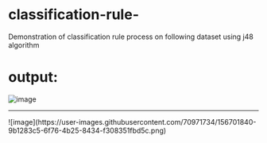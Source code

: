 # classification-rule-
Demonstration of classification rule process on following dataset using j48 algorithm

# output:

![image](https://user-images.githubusercontent.com/70971734/156701817-5261913d-2eec-417d-a8fa-4d7d397d9c43.png)

<hr>
![image](https://user-images.githubusercontent.com/70971734/156701840-9b1283c5-6f76-4b25-8434-f308351fbd5c.png)
